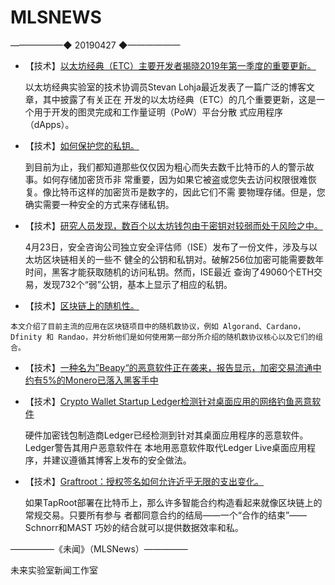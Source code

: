 # ​MLSNEWS
——————◆
20190427
◆——————

*   【技术】[以太坊经典（ETC）主要开发者揭晓2019年第一季度的重要更新。](https://www.cryptoglobe.com/latest/2019/04/major-ethereum-classic-etc-developer-updates-revealed-for-q1-2019/?amp=yes&__twitter_impression=true)
      
    以太坊经典实验室的技术协调员Stevan Lohja最近发表了一篇广泛的博客文章，其中披露了有关正在    开发的以太坊经典（ETC）的几个重要更新，这是一个用于开发的图灵完成和工作量证明（PoW）平台分散   式应用程序（dApps）。

*    【技术】[如何保护您的私钥。](https://medium.com/luno-money/keeping-your-private-keys-safe-d38cda13ecac)

      到目前为止，我们都知道那些仅仅因为粗心而失去数千比特币的人的警示故事。如何存储加密货币非   常重要，因为如果它被盗或您失去访问权限很难恢复。像比特币这样的加密货币是数字的，因此它们不需   要物理存储。但是，您确实需要一种安全的方式来存储私钥。

*    【技术】[研究人员发现，数百个以太坊钱包由于密钥对较弱而处于风险之中。](https://news.bitcoin.com/researchers-find-hundreds-of-ethereum-wallets-at-risk-due-to-weak-key-pairs/)
       
     4月23日，安全咨询公司独立安全评估师（ISE）发布了一份文件，涉及与以太坊区块链相关的一些不    健全的公钥和私钥对。破解256位加密可能需要数年时间，黑客才能获取随机的访问私钥。然而，ISE最近   查询了49060个ETH交易，发现732个“弱”公钥，基本上显示了相应的私钥。
       
*    【技术】[区块链上的随机性。](https://blog.priewienv.me/post/randomness-blockchain-2/)

    本文介绍了目前主流的应用在区块链项目中的随机数协议，例如 Algorand、Cardano，Dfinity 和 Randao，并分析他们是如何使用第一部分所介绍的随机数协议核心以及它们的组合。
      
*    【技术】[一种名为”Beapy“的恶意软件正在袭来，报告显示，加密交易流通中约有5%的Monero已落入黑客手中](https://insidebitcoins.com/news/asian-ventures-under-attack-by-new-crypto-mining-bug/223206)


*    【技术】[Crypto Wallet Startup Ledger检测针对桌面应用的网络钓鱼恶意软件](https://cointelegraph.com/news/crypto-wallet-startup-ledger-detects-phishing-malware-targeting-desktop-app)

     硬件加密钱包制造商Ledger已经检测到针对其桌面应用程序的恶意软件。Ledger警告其用户恶意软件在  本地用恶意软件取代Ledger Live桌面应用程序，并建议遵循其博客上发布的安全做法。
      
*    【技术】[Graftroot：授权签名如何允许近乎无限的支出变化。](https://bitcoinmagazine.com/articles/graftroot-how-delegating-signatures-allows-near-infinite-spending-variations/)

     如果TapRoot部署在比特币上，那么许多智能合约构造看起来就像区块链上的常规交易。只要所有参与   者都同意合约的结局——一个“合作的结束”——Schnorr和MAST 巧妙的结合就可以提供数据效率和私。

        
        
—————《未闻》（MLSNews）—————

未来实验室新闻工作室